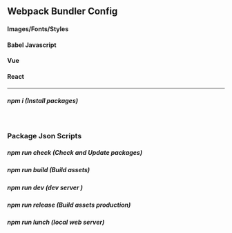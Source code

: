 ## Webpack Bundler Config

#### Images/Fonts/Styles

#### Babel Javascript

#### Vue

#### React


<hr>  

##### npm i  (Install packages)
<br>

### Package Json Scripts
##### npm run check  (Check and Update packages)
##### npm run build (Build assets)
##### npm run dev (dev server )
##### npm run release (Build assets production)
##### npm run lunch (local web server)

